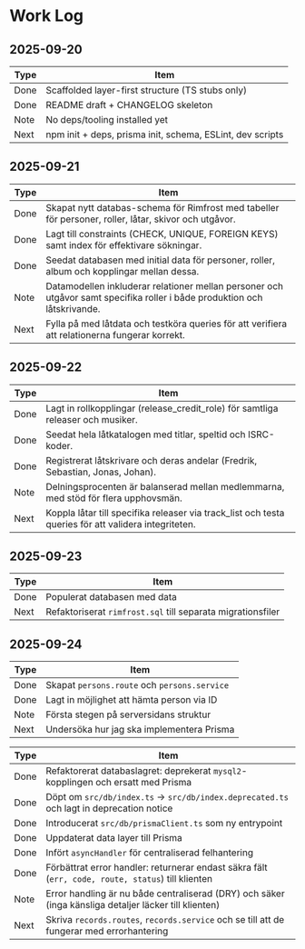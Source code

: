 # Work Log

## 2025-09-20

| Type | Item                                                      |
| ---- | --------------------------------------------------------- |
| Done | Scaffolded layer-first structure (TS stubs only)          |
| Done | README draft + CHANGELOG skeleton                         |
| Note | No deps/tooling installed yet                             |
| Next | npm init + deps, prisma init, schema, ESLint, dev scripts |

## 2025-09-21

| Type | Item                                                                                                                     |
| ---- | ------------------------------------------------------------------------------------------------------------------------ |
| Done | Skapat nytt databas-schema för Rimfrost med tabeller för personer, roller, låtar, skivor och utgåvor.                    |
| Done | Lagt till constraints (CHECK, UNIQUE, FOREIGN KEYS) samt index för effektivare sökningar.                                |
| Done | Seedat databasen med initial data för personer, roller, album och kopplingar mellan dessa.                               |
| Note | Datamodellen inkluderar relationer mellan personer och utgåvor samt specifika roller i både produktion och låtskrivande. |
| Next | Fylla på med låtdata och testköra queries för att verifiera att relationerna fungerar korrekt.                           |

## 2025-09-22

| Type | Item                                                                                                 |
| ---- | ---------------------------------------------------------------------------------------------------- |
| Done | Lagt in rollkopplingar (release_credit_role) för samtliga releaser och musiker.                      |
| Done | Seedat hela låtkatalogen med titlar, speltid och ISRC-koder.                                         |
| Done | Registrerat låtskrivare och deras andelar (Fredrik, Sebastian, Jonas, Johan).                        |
| Note | Delningsprocenten är balanserad mellan medlemmarna, med stöd för flera upphovsmän.                   |
| Next | Koppla låtar till specifika releaser via track_list och testa queries för att validera integriteten. |

## 2025-09-23

| Type | Item                                                        |
| ---- | ----------------------------------------------------------- |
| Done | Populerat databasen med data                                |
| Next | Refaktoriserat `rimfrost.sql` till separata migrationsfiler |

## 2025-09-24

| Type | Item                                         |
| ---- | -------------------------------------------- |
| Done | Skapat `persons.route` och `persons.service` |
| Done | Lagt in möjlighet att hämta person via ID    |
| Note | Första stegen på serversidans struktur       |
| Next | Undersöka hur jag ska implementera Prisma    |

| Type | Item                                                                                                  |
| ---- | ----------------------------------------------------------------------------------------------------- |
| Done | Refaktorerat databaslagret: deprekerat `mysql2`-kopplingen och ersatt med Prisma                      |
| Done | Döpt om `src/db/index.ts` → `src/db/index.deprecated.ts` och lagt in deprecation notice               |
| Done | Introducerat `src/db/prismaClient.ts` som ny entrypoint                                               |
| Done | Uppdaterat data layer till Prisma                                                                     |
| Done | Infört `asyncHandler` för centraliserad felhantering                                                  |
| Done | Förbättrat error handler: returnerar endast säkra fält (`err, code, route, status`) till klienten     |
| Note | Error handling är nu både centraliserad (DRY) och säker (inga känsliga detaljer läcker till klienten) |
| Next | Skriva `records.routes`, `records.service` och se till att de fungerar med errorhantering             |
